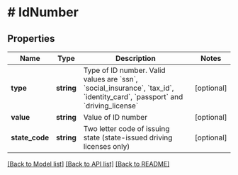 # # IdNumber

## Properties

Name | Type | Description | Notes
------------ | ------------- | ------------- | -------------
**type** | **string** | Type of ID number. Valid values are &#x60;ssn&#x60;, &#x60;social_insurance&#x60;, &#x60;tax_id&#x60;, &#x60;identity_card&#x60;, &#x60;passport&#x60; and &#x60;driving_license&#x60; | [optional] 
**value** | **string** | Value of ID number | [optional] 
**state_code** | **string** | Two letter code of issuing state (state-issued driving licenses only) | [optional] 

[[Back to Model list]](../../README.md#documentation-for-models) [[Back to API list]](../../README.md#documentation-for-api-endpoints) [[Back to README]](../../README.md)


